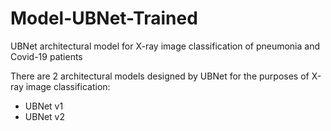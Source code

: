 # Model-UBNet-Trained
UBNet architectural model for X-ray image classification of pneumonia and Covid-19 patients 

There are 2 architectural models designed by UBNet for the purposes of X-ray image classification:
- UBNet v1
- UBNet v2
